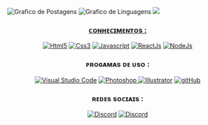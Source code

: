 <!-- Edição de Perfil INICIO -->

<p >
    <img src="https://github-readme-stats.vercel.app/api?username=fwoliveira&show_icons=true&custom_title=Francisco-William&title_color=00BFFF&bg_color=00000000&text_color=00BFFF&count_private=true&icon_color=00BFFF&border_color=00000000" alt="Grafico de Postagens"/>
    <img src="https://github-readme-stats.vercel.app/api/top-langs/?username=fwoliveira&layout=compact&title_color=00BFFF&bg_color=00000000&text_color=00BFFF&count_private=true&icon_color=00BFFF&border_color=00000000&show_icons=true&custom_title=Linguagens mais usadas" alt="Grafico de Linguagens"/>
    <img src="https://discord.c99.nl/widget/theme-4/908158924258152478.png"/> <a href="https://discord.gg/exX6rNenXq">
    
<h3 align="center">ᴄᴏɴʜᴇᴄɪᴍᴇɴᴛᴏs :</h3>
 <div align="center" >
    <a align="center" href="https://pt.wikipedia.org/wiki/HTML5"> <img alt="Html5" src="https://img.icons8.com/ios/40/000000/E65100/html.png"/></a>
    <a href="https://pt.wikipedia.org/wiki/CSS3"> <img alt="Css3" src="https://img.icons8.com/ios/40/000000/0277BD/css.png"/></a>
    <a href="https://pt.wikipedia.org/wiki/JavaScript"> <img alt="Javascript" src="https://img.icons8.com/ios/40/000000/F1C40F/javascript--v1.png"/></a>
    <a href="https://pt.wikipedia.org/wiki/React_(JavaScript)"> <img alt="ReactJs" src="https://img.icons8.com/ios/40/000000/00D7FE/react-native--v1.png"/></a>
    <a href="https://pt.wikipedia.org/wiki/Node.js"> <img alt="NodeJs" src="https://img.icons8.com/small/40/000000/539e43/nodejs.png"/></a>    
   </div> 
    
    
    
    
 <div></div>   
    
<h3 align="center"> ᴘʀᴏɢᴀᴍᴀs ᴅᴇ ᴜsᴏ :</h3>
<div align="center">
<a href="https://pt.wikipedia.org/wiki/Visual_Studio_Code"> <img alt="Visual Studio Code" src="https://img.icons8.com/fluency/40/000000/visual-studio-code-2019.png"/></a>
<a href="https://pt.wikipedia.org/wiki/Adobe_Photoshop"> <img alt="Photoshop" src="https://img.icons8.com/ios/40/000000/1c9cff/adobe-photoshop--v1.png"/>   
<a href="https://pt.wikipedia.org/wiki/Adobe_Illustrator"> <img alt="Illustrator" src="https://img.icons8.com/ios/40/000000/fe9900/adobe-illustrator--v1.png"/></a>
<a href="https://pt.wikipedia.org/wiki/GitHub"> <img alt="gitHub" src="https://img.icons8.com/ios/40/000000/f05133/git.png"/></a>
</div>
 

 
<h3 align="center">ʀᴇᴅᴇs sᴏᴄɪᴀɪs :</h3>  
 <div align="center">   
<a href="https://discord.gg/exX6rNenXq"> <img alt="Discord" src="https://img.icons8.com/ios/40/000000/5164f6/discord-logo--v1.pn"/></a>
<a href="https://www.instagram.com/william_llima0/"> <img alt="Discord" src="https://img.icons8.com/ios/40/000000/ed006d/instagram-new--v1.png"/></a>    
 </div>   
    
<!-- Edição de Perfil FIM -->


